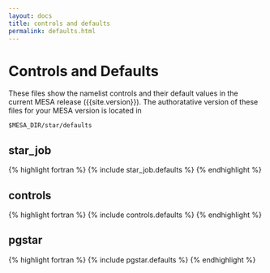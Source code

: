 ```yaml
---
layout: docs
title: controls and defaults
permalink: defaults.html
---
```


# Controls and Defaults

These files show the namelist controls and their default values in the
current MESA release ({{site.version}}).  The authoratative version of
these files for your MESA version is located in

    $MESA_DIR/star/defaults

## star_job

{% highlight fortran %}
{% include star_job.defaults %}
{% endhighlight %}

## controls

{% highlight fortran %}
{% include controls.defaults %}
{% endhighlight %}

## pgstar

{% highlight fortran %}
{% include pgstar.defaults %}
{% endhighlight %}

